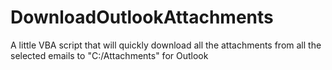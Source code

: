 # DownloadOutlookAttachments
A little VBA script that will quickly download all the attachments from all the selected emails to "C:/Attachments" for Outlook

